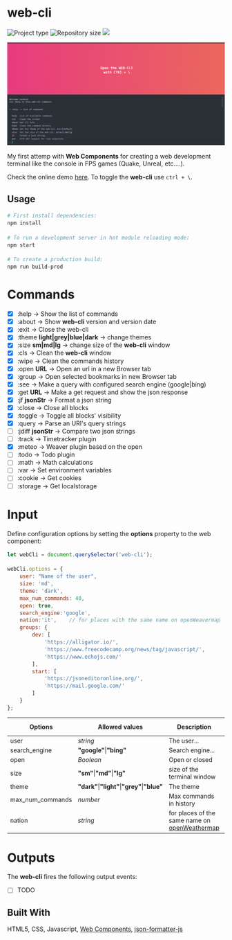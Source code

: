 # web-cli
![](https://img.shields.io/badge/type-JS_Library-brightgreen.svg "Project type")
![](https://img.shields.io/github/repo-size/LorenzoCorbella74/web-cli "Repository size")
![](https://img.shields.io/github/package-json/v/LorenzoCorbella74/web-cli)

![IMG](demo/web-cli.PNG)

My first attemp with __Web Components__ for creating a web development terminal like the console in FPS games (Quake, Unreal, etc....). 

Check the online demo [here](https://blissful-williams-cd0fdc.netlify.app/). To toggle the __web-cli__ use   `ctrl + \`.

## Usage

```sh
# First install dependencies:
npm install

# To run a development server in hot module reloading mode:
npm start

# To create a production build:
npm run build-prod
```

# Commands
- [x] :help  -> Show the list of commands
- [x] :about -> Show **web-cli** version and version date
- [x] :exit  -> Close the web-cli
- [x] :theme __light|grey|blue|dark__ -> change themes 
- [x] :size __sm|md|lg__ -> change size of the **web-cli** window
- [x] :cls   -> Clean the **web-cli** window
- [x] :wipe  -> Clean the commands history
- [x] :open __URL__ -> Open an url in a new Browser tab
- [x] :group  -> Open selected bookmarks in new Browser tab
- [x] :see   -> Make a query with configured search engine (google|bing)
- [x] :get __URL__ -> Make a get request and show the json response
- [x] :jf __jsonStr__ -> Format a json string
- [x] :close  -> Close all blocks
- [x] :toggle  -> Toggle all blocks' visibility
- [x] :query  -> Parse an URl's query strings
- [ ] :jdiff __jsonStr__ -> Compare two json strings
- [ ] :track  -> Timetracker plugin
- [x] :meteo -> Weaver plugin based on the open
- [ ] :todo   -> Todo plugin
- [ ] :math   -> Math calculations
- [ ] :var    -> Set environment variables
- [ ] :cookie -> Get cookies
- [ ] :storage -> Get localstorage

# Input
Define configuration options by setting the **options** property to the web component:
```js
let webCli = document.querySelector('web-cli');

webCli.options = {
    user: "Name of the user",
    size: 'md',
    theme: 'dark',
    max_num_commands: 40,
    open: true,
    search_engine:'google',
    nation:'it',    // for places with the same name on openWeavermap
    groups: {
        dev: [
            'https://alligator.io/',
            'https://www.freecodecamp.org/news/tag/javascript/',
            'https://www.echojs.com/'
        ],
        start: [
            'https://jsoneditoronline.org/',
            'https://mail.google.com/'
        ]
    }
};
```

| Options | Allowed values | Description | Defaut value |
| ------- | -------------- | ----------- | ------------ |
| user | *string* | The user... | **"user"** |
| search_engine | **"google"**&#124;**"bing"** | Search engine... | **"google"** |
| open | *Boolean* | Open or closed | **"false"** |
| size | **"sm"**&#124;**"md"**&#124;**"lg"** | size of the terminal window |**"default"** |
| theme | **"dark"**&#124;**"light"**&#124;**"grey"**&#124;**"blue"** | The theme | **"light"** |
| max_num_commands | *number* | Max commands in history | **"50"** |
| nation | *string* | for places of the same name on [openWeathermap](https://openweathermap.org/api) | **"it"** |

# Outputs
The **web-cli** fires the following output events:
- [ ] TODO

## Built With
HTML5, CSS, Javascript, [Web Components](https://developer.mozilla.org/it/docs/Web/Web_Components), [json-formatter-js](https://github.com/mohsen1/json-formatter-js)


